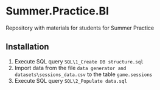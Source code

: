 # Summer.Practice.BI
Repository with materials for students for Summer Practice

## Installation
1. Execute SQL query `SQL\1_Create DB structure.sql`
2. Import data from the file `data generator and datasets\sessions_data.csv` to the table `game.sessions`
3. Execute SQL query `SQL\2_Populate data.sql`